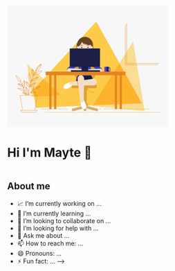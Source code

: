 <div>
  <img alt="GIF" src="https://raw.githubusercontent.com/MayteLlerena/MayteLlerena/main/girl.gif?raw=true" height="280" style="display: inline-block;" />
  <h1 style="display: inline-block;">Hi I'm Mayte 👋</h1>
</div>




## About me

- 📈 I’m currently working on ...
- 🌱 I’m currently learning ...
- 👯 I’m looking to collaborate on ...
- 🤔 I’m looking for help with ...
- 💬 Ask me about ...
- 📫 How to reach me: ...
- 😄 Pronouns: ...
- ⚡ Fun fact: ...
-->
